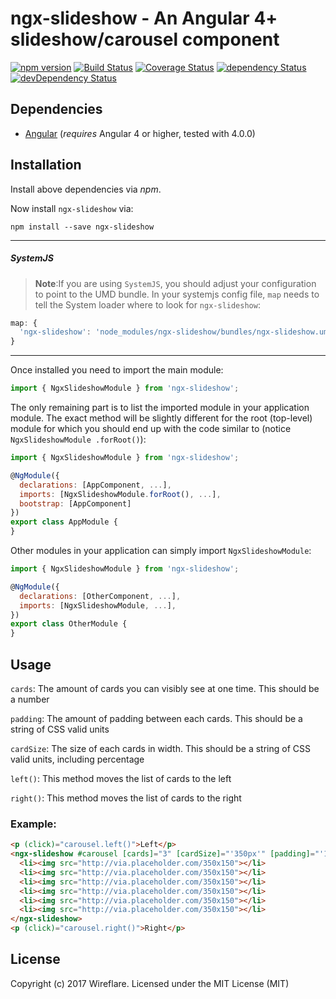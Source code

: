 # ngx-slideshow - An Angular 4+ slideshow/carousel component

[![npm version](https://badge.fury.io/js/ngx-slideshow.svg)](https://badge.fury.io/js/ngx-slideshow)
[![Build Status](https://travis-ci.org/wireflare/ngx-slideshow.svg?branch=master)](https://travis-ci.org/wireflare/ngx-slideshow)
[![Coverage Status](https://coveralls.io/repos/github/wireflare/ngx-slideshow/badge.svg?branch=master)](https://coveralls.io/github/wireflare/ngx-slideshow?branch=master)
[![dependency Status](https://david-dm.org/wireflare/ngx-slideshow/status.svg)](https://david-dm.org/wireflare/ngx-slideshow)
[![devDependency Status](https://david-dm.org/wireflare/ngx-slideshow/dev-status.svg?branch=master)](https://david-dm.org/wireflare/ngx-slideshow#info=devDependencies)

## Dependencies
* [Angular](https://angular.io) (*requires* Angular 4 or higher, tested with 4.0.0)

## Installation
Install above dependencies via *npm*. 

Now install `ngx-slideshow` via:
```shell
npm install --save ngx-slideshow
```

---
##### SystemJS
>**Note**:If you are using `SystemJS`, you should adjust your configuration to point to the UMD bundle.
In your systemjs config file, `map` needs to tell the System loader where to look for `ngx-slideshow`:
```js
map: {
  'ngx-slideshow': 'node_modules/ngx-slideshow/bundles/ngx-slideshow.umd.js',
}
```
---

Once installed you need to import the main module:
```js
import { NgxSlideshowModule } from 'ngx-slideshow';
```
The only remaining part is to list the imported module in your application module. The exact method will be slightly
different for the root (top-level) module for which you should end up with the code similar to (notice ` NgxSlideshowModule .forRoot()`):
```js
import { NgxSlideshowModule } from 'ngx-slideshow';

@NgModule({
  declarations: [AppComponent, ...],
  imports: [NgxSlideshowModule.forRoot(), ...],  
  bootstrap: [AppComponent]
})
export class AppModule {
}
```

Other modules in your application can simply import ` NgxSlideshowModule `:

```js
import { NgxSlideshowModule } from 'ngx-slideshow';

@NgModule({
  declarations: [OtherComponent, ...],
  imports: [NgxSlideshowModule, ...], 
})
export class OtherModule {
}
```

## Usage

`cards`: The amount of cards you can visibly see at one time. This should be a number

`padding`: The amount of padding between each cards. This should be a string of CSS valid units

`cardSize`: The size of each cards in width. This should be a string of CSS valid units, including percentage

`left()`: This method moves the list of cards to the left

`right()`: This method moves the list of cards to the right

### Example:

```html
<p (click)="carousel.left()">Left</p>
<ngx-slideshow #carousel [cards]="3" [cardSize]="'350px'" [padding]="'14px'">
  <li><img src="http://via.placeholder.com/350x150"></li>
  <li><img src="http://via.placeholder.com/350x150"></li>
  <li><img src="http://via.placeholder.com/350x150"></li>
  <li><img src="http://via.placeholder.com/350x150"></li>
  <li><img src="http://via.placeholder.com/350x150"></li>
  <li><img src="http://via.placeholder.com/350x150"></li>
</ngx-slideshow>
<p (click)="carousel.right()">Right</p>
```

## License

Copyright (c) 2017 Wireflare. Licensed under the MIT License (MIT)

